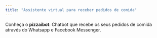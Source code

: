 ```yaml
---
title: "Assistente virtual para receber pedidos de comida"
---
```


Conheça o **pizzaibot**: Chatbot que recebe os seus pedidos de comida através do Whatsapp e Facebook Messenger.